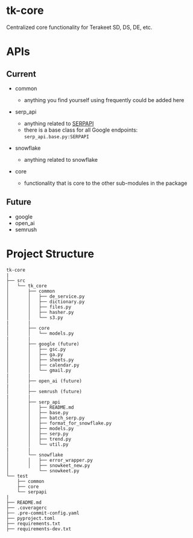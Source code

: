 # tk-core

Centralized core functionality for Terakeet SD, DS, DE, etc.

# APIs

## Current

- common
  - anything you find yourself using frequently could be added here
- serp_api
  - anything related to <a href=https://serpapi.com>SERPAPI</a>
  - there is a base class for all Google endpoints: `serp_api.base.py:SERPAPI`
- snowflake

  - anything related to snowflake

- core
  - functionality that is core to the other sub-modules in the package

## Future

- google
- open_ai
- semrush

# Project Structure

```
tk-core
|
├── src
│   └── tk_core
│       ├── common
│       │   ├── de_service.py
│       │   ├── dictionary.py
│       │   ├── files.py
│       │   ├── hasher.py
│       │   └── s3.py
|       |
│       ├── core
│       │   └── models.py
|       |
│       ├── google (future)
│       │   ├── gsc.py
│       │   ├── ga.py
│       │   ├── sheets.py
│       │   ├── calendar.py
│       │   └── gmail.py
|       |
│       ├── open_ai (future)
|       |
│       ├── semrush (future)
|       |
│       ├── serp_api
│       │   ├── README.md
│       │   ├── base.py
│       │   ├── batch_serp.py
│       │   ├── format_for_snowflake.py
│       │   ├── models.py
│       │   ├── serp.py
│       │   ├── trend.py
│       │   └── util.py
|       |
│       └── snowflake
│       │   ├── error_wrapper.py
│       │   ├── snowkeet_new.py
│           └── snowkeet.py
└── test
    ├── common
    ├── core
    └── serpapi
|
├── README.md
├── .coveragerc
├── .pre-commit-config.yaml
├── pyproject.toml
├── requirements.txt
├── requirements-dev.txt
```
